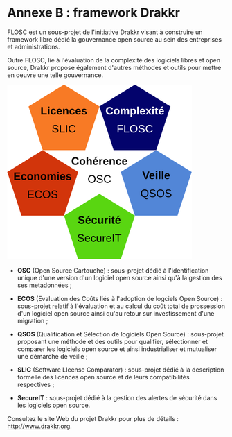 # Annexe B : framework Drakkr

FLOSC est un sous-projet de l'initiative Drakkr visant à construire un framework libre dédié la gouvernance open source au sein des entreprises et administrations.

Outre FLOSC, lié à l'évaluation de la complexité des logiciels libres et open source, Drakkr propose également d'autres méthodes et outils pour mettre en oeuvre une telle gouvernance.

![Framework Drakkr](Images/drakkr-schema_fr.png)

* __OSC__ (Open Source Cartouche) : sous-projet dédié à l'identification unique d'une version d'un logiciel open source ainsi qu'à la gestion des ses metadonnées ;

* __ECOS__ (Evaluation des Coûts liés à l'adoption de logciels Open Source) : sous-projet relatif à l'évaluation et au calcul du coût total de prossession d'un logiciel open source ainsi qu'au retour sur investissement d'une migration ;

* __QSOS__ (Qualification et Sélection de logiciels Open Source) : sous-projet proposant une méthode et des outils pour qualifier, sélectionner et comparer les logiciels open source et ainsi industrialiser et mutualiser une démarche de veille ;

* __SLIC__ (Software LIcense Comparator) : sous-projet dédié à la description formelle des licences open source et de leurs compatibilités respectives ;

* __SecureIT__ : sous-projet dédié à la gestion des alertes de sécurité dans les logiciels open source.

Consultez le site Web du projet Drakkr pour plus de détails : <http://www.drakkr.org>.
